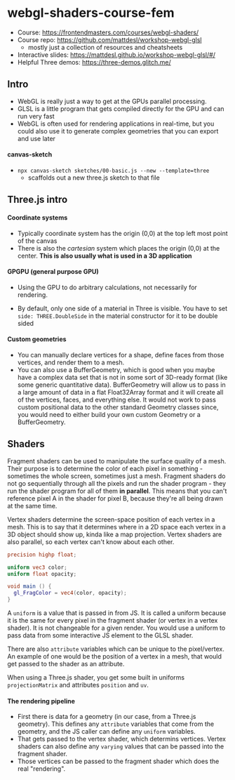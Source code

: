 # webgl-shaders-course-fem
* Course: https://frontendmasters.com/courses/webgl-shaders/
* Course repo: https://github.com/mattdesl/workshop-webgl-glsl
  * mostly just a collection of resources and cheatsheets
* Interactive slides: https://mattdesl.github.io/workshop-webgl-glsl/#/
* Helpful Three demos: https://three-demos.glitch.me/

## Intro
* WebGL is really just a way to get at the GPUs parallel processing.
* GLSL is a little program that gets compiled directly for the GPU and can run very fast
* WebGL is often used for rendering applications in real-time, but you could also use it to generate complex geometries that you can export and use later

#### canvas-sketch
* `npx canvas-sketch sketches/00-basic.js --new --template=three`
  * scaffolds out a new three.js sketch to that file

## Three.js intro

#### Coordinate systems
* Typically coordinate system has the origin (0,0) at the top left most point of the canvas
* There is also the _cartesian_ system which places the origin (0,0) at the center.  __This is also usually what is used in a 3D application__

#### GPGPU (general purpose GPU)
* Using the GPU to do arbitrary calculations, not necessarily for rendering.  

* By default, only one side of a material in Three is visible.  You have to set `side: THREE.DoubleSide` in the material constructor for it to be double sided

#### Custom geometries
* You can manually declare vertices for a shape, define faces from those vertices, and render them to a mesh.
* You can also use a BufferGeometry, which is good when you maybe have a complex data set that is not in some sort of 3D-ready format (like some generic quantitative data).  BufferGeometry will allow us to pass in a large amount of data in a flat Float32Array format and it will create all of the vertices, faces, and everything else.  It would not work to pass custom positional data to the other standard Geometry classes since, you would need to either build your own custom Geometry or a BufferGeometry.

## Shaders
Fragment shaders can be used to manipulate the surface quality of a mesh.  Their purpose is to determine the color of each pixel in something - sometimes the whole screen, sometimes just a mesh.  Fragment shaders do not go sequentially through all the pixels and run the shader program - they run the shader program for all of them __in parallel__.  This means that you can't reference pixel A in the shader for pixel B, because they're all being drawn at the same time.

Vertex shaders determine the screen-space position of each vertex in a mesh.  This is to say that it determines where in a 2D space each vertex in a 3D object should show up, kinda like a map projection.  Vertex shaders are also parallel, so each vertex can't know about each other.  

```glsl
precision highp float;

uniform vec3 color;
uniform float opacity;

void main () {
  gl_FragColor = vec4(color, opacity);
}
```

A `uniform` is a value that is passed in from JS.  It is called a uniform because it is the same for every pixel in the fragment shader (or vertex in a vertex shader).  It is not changeable for a given render.  You would use a uniform to pass data from some interactive JS element to the GLSL shader.

There are also `attribute` variables which can be unique to the pixel/vertex.  An example of one would be the position of a vertex in a mesh, that would get passed to the shader as an attribute.

When using a Three.js shader, you get some built in uniforms `projectionMatrix` and attributes `position` and `uv`.

#### The rendering pipeline
* First there is data for a geometry (in our case, from a Three.js geometry). This defines any `attribute` variables that come from the geometry, and the JS caller can define any `uniform` variables.
* That gets passed to the vertex shader, which determins vertices.  Vertex shaders can also define any `varying` values that can be passed into the fragment shader.
* Those vertices can be passed to the fragment shader which does the real "rendering".  